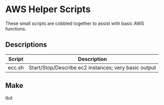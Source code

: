# AWS Helper Scripts
These small scripts are cobbled together to assist with basic AWS functions.

## Descriptions

| Script | Description |
| ------ | ----------- |
| ecc.sh | Start/Stop/Describe ec2 instances; very basic output |

## Make
tbd

